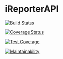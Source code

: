 # iReporterAPI

[![Build Status](https://travis-ci.com/asimwec/iReporterAPI.svg?branch=master)](https://travis-ci.com/asimwec/iReporterAPI)

[![Coverage Status](https://coveralls.io/repos/github/asimwec/iReporterAPI/badge.svg?branch=master)](https://coveralls.io/github/asimwec/iReporterAPI?branch=master)

[![Test Coverage](https://api.codeclimate.com/v1/badges/31a668fb345e0dc7f65b/test_coverage)](https://codeclimate.com/github/asimwec/iReporterAPI/test_coverage)

[![Maintainability](https://api.codeclimate.com/v1/badges/31a668fb345e0dc7f65b/maintainability)](https://codeclimate.com/github/asimwec/iReporterAPI/maintainability)
